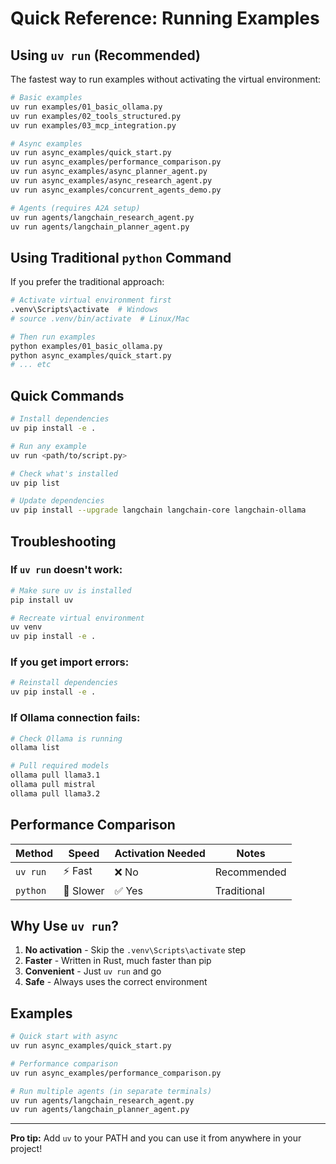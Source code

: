 # Quick Reference: Running Examples

## Using `uv run` (Recommended)

The fastest way to run examples without activating the virtual environment:

```bash
# Basic examples
uv run examples/01_basic_ollama.py
uv run examples/02_tools_structured.py
uv run examples/03_mcp_integration.py

# Async examples
uv run async_examples/quick_start.py
uv run async_examples/performance_comparison.py
uv run async_examples/async_planner_agent.py
uv run async_examples/async_research_agent.py
uv run async_examples/concurrent_agents_demo.py

# Agents (requires A2A setup)
uv run agents/langchain_research_agent.py
uv run agents/langchain_planner_agent.py
```

## Using Traditional `python` Command

If you prefer the traditional approach:

```bash
# Activate virtual environment first
.venv\Scripts\activate  # Windows
# source .venv/bin/activate  # Linux/Mac

# Then run examples
python examples/01_basic_ollama.py
python async_examples/quick_start.py
# ... etc
```

## Quick Commands

```bash
# Install dependencies
uv pip install -e .

# Run any example
uv run <path/to/script.py>

# Check what's installed
uv pip list

# Update dependencies
uv pip install --upgrade langchain langchain-core langchain-ollama
```

## Troubleshooting

### If `uv run` doesn't work:
```bash
# Make sure uv is installed
pip install uv

# Recreate virtual environment
uv venv
uv pip install -e .
```

### If you get import errors:
```bash
# Reinstall dependencies
uv pip install -e .
```

### If Ollama connection fails:
```bash
# Check Ollama is running
ollama list

# Pull required models
ollama pull llama3.1
ollama pull mistral
ollama pull llama3.2
```

## Performance Comparison

| Method | Speed | Activation Needed | Notes |
|--------|-------|-------------------|-------|
| `uv run` | ⚡ Fast | ❌ No | Recommended |
| `python` | 🐌 Slower | ✅ Yes | Traditional |

## Why Use `uv run`?

1. **No activation** - Skip the `.venv\Scripts\activate` step
2. **Faster** - Written in Rust, much faster than pip
3. **Convenient** - Just `uv run` and go
4. **Safe** - Always uses the correct environment

## Examples

```bash
# Quick start with async
uv run async_examples/quick_start.py

# Performance comparison
uv run async_examples/performance_comparison.py

# Run multiple agents (in separate terminals)
uv run agents/langchain_research_agent.py
uv run agents/langchain_planner_agent.py
```

---

**Pro tip:** Add `uv` to your PATH and you can use it from anywhere in your project!
